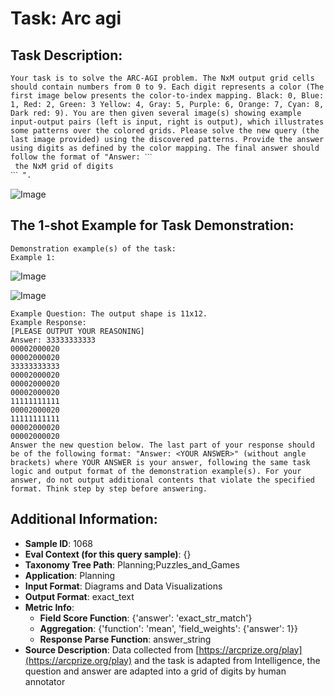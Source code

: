 # Task: Arc agi

## Task Description:

```
Your task is to solve the ARC-AGI problem. The NxM output grid cells should contain numbers from 0 to 9. Each digit represents a color (The first image below presents the color-to-index mapping. Black: 0, Blue: 1, Red: 2, Green: 3 Yellow: 4, Gray: 5, Purple: 6, Orange: 7, Cyan: 8, Dark red: 9). You are then given several image(s) showing example input-output pairs (left is input, right is output), which illustrates some patterns over the colored grids. Please solve the new query (the last image provided) using the discovered patterns. Provide the answer using digits as defined by the color mapping. The final answer should follow the format of "Answer: ˋˋˋ
 the NxM grid of digits 
ˋˋˋ ".
```

![Image](output_cells.png)

## The 1-shot Example for Task Demonstration:

```
Demonstration example(s) of the task:
Example 1:
```

![Image](0_ex.png)

![Image](0_input.png)

```
Example Question: The output shape is 11x12.
Example Response:
[PLEASE OUTPUT YOUR REASONING]
Answer: 33333333333
00002000020
00002000020
33333333333
00002000020
00002000020
00002000020
11111111111
00002000020
11111111111
00002000020
00002000020
Answer the new question below. The last part of your response should be of the following format: "Answer: <YOUR ANSWER>" (without angle brackets) where YOUR ANSWER is your answer, following the same task logic and output format of the demonstration example(s). For your answer, do not output additional contents that violate the specified format. Think step by step before answering.
```

## Additional Information:

- **Sample ID**: 1068
- **Eval Context (for this query sample)**: {}
- **Taxonomy Tree Path**: Planning;Puzzles_and_Games
- **Application**: Planning
- **Input Format**: Diagrams and Data Visualizations
- **Output Format**: exact_text
- **Metric Info**:
  - **Field Score Function**: {'answer': 'exact_str_match'}
  - **Aggregation**: {'function': 'mean', 'field_weights': {'answer': 1}}
  - **Response Parse Function**: answer_string
- **Source Description**: Data collected from [https://arcprize.org/play](https://arcprize.org/play) and the task is adapted from Intelligence, the question and answer are adapted into a grid of digits by human annotator
